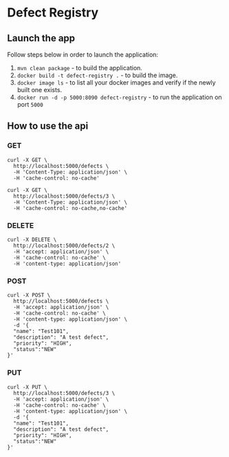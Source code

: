 # Defect Registry

## Launch the app

Follow steps below in order to launch the application:

1. ```mvn clean package``` - to build the application.
2. ```docker build -t defect-registry .``` - to build the image.
3. ```docker image ls``` - to list all your docker images and verify if the newly built one exists.
4. ```docker run -d -p 5000:8090 defect-registry``` - to run the application on port ```5000```

## How to use the api

### GET

```aidl
curl -X GET \
  http://localhost:5000/defects \
  -H 'Content-Type: application/json' \
  -H 'cache-control: no-cache'
```

```
curl -X GET \
  http://localhost:5000/defects/3 \
  -H 'Content-Type: application/json' \
  -H 'cache-control: no-cache,no-cache'
```

### DELETE

```aidl
curl -X DELETE \
  http://localhost:5000/defects/2 \
  -H 'accept: application/json' \
  -H 'cache-control: no-cache' \
  -H 'content-type: application/json'
```

### POST

```aidl
curl -X POST \
  http://localhost:5000/defects \
  -H 'accept: application/json' \
  -H 'cache-control: no-cache' \
  -H 'content-type: application/json' \
  -d '{
  "name": "Test101",
  "description": "A test defect",
  "priority": "HIGH",
  "status":"NEW"
}'
```

### PUT

```aidl
curl -X PUT \
  http://localhost:5000/defects/3 \
  -H 'accept: application/json' \
  -H 'cache-control: no-cache' \
  -H 'content-type: application/json' \
  -d '{
  "name": "Test101",
  "description": "A test defect",
  "priority": "HIGH",
  "status":"NEW"
}'
```